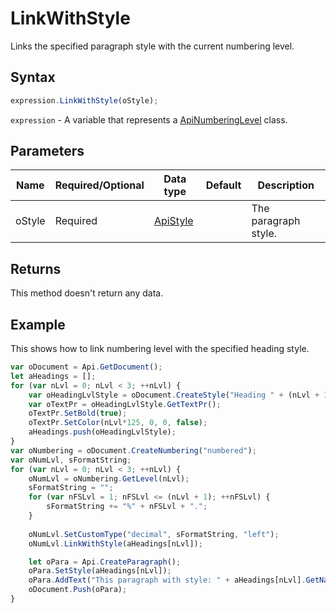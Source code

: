 # LinkWithStyle

Links the specified paragraph style with the current numbering level.

## Syntax

```javascript
expression.LinkWithStyle(oStyle);
```

`expression` - A variable that represents a [ApiNumberingLevel](../ApiNumberingLevel.md) class.

## Parameters

| **Name** | **Required/Optional** | **Data type** | **Default** | **Description** |
| ------------- | ------------- | ------------- | ------------- | ------------- |
| oStyle | Required | [ApiStyle](../../ApiStyle/ApiStyle.md) |  | The paragraph style. |

## Returns

This method doesn't return any data.

## Example

This shows how to link numbering level with the specified heading style.

```javascript
var oDocument = Api.GetDocument();
let aHeadings = [];
for (var nLvl = 0; nLvl < 3; ++nLvl) {
    var oHeadingLvlStyle = oDocument.CreateStyle("Heading " + (nLvl + 1));
    var oTextPr = oHeadingLvlStyle.GetTextPr();
    oTextPr.SetBold(true);
    oTextPr.SetColor(nLvl*125, 0, 0, false);
    aHeadings.push(oHeadingLvlStyle);
}
var oNumbering = oDocument.CreateNumbering("numbered");
var oNumLvl, sFormatString;
for (var nLvl = 0; nLvl < 3; ++nLvl) {
    oNumLvl = oNumbering.GetLevel(nLvl);
    sFormatString = "";
    for (var nFSLvl = 1; nFSLvl <= (nLvl + 1); ++nFSLvl) {
        sFormatString += "%" + nFSLvl + ".";
    }
        
    oNumLvl.SetCustomType("decimal", sFormatString, "left");
    oNumLvl.LinkWithStyle(aHeadings[nLvl]);

    let oPara = Api.CreateParagraph();
    oPara.SetStyle(aHeadings[nLvl]);
    oPara.AddText("This paragraph with style: " + aHeadings[nLvl].GetName());
    oDocument.Push(oPara);
}
```
